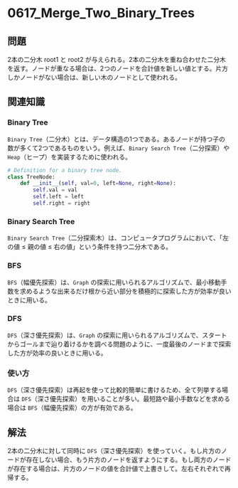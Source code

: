 # 0617_Merge_Two_Binary_Trees

## 問題

2本の二分木 root1 と root2 が与えられる。2本の二分木を重ね合わせた二分木を返す。ノードが重なる場合は、2つのノードを合計値を新しい値とする。片方しかノードがない場合は、新しい木のノードとして使われる。

## 関連知識

### Binary Tree

`Binary Tree`（二分木）とは、データ構造の1つである。あるノードが持つ子の数が多くて2つであるものをいう。例えば、`Binary Search Tree`（二分探索）や `Heap`（ヒープ）を実装するために使われる。

```python
# Definition for a binary tree node.
class TreeNode:
    def __init__(self, val=0, left=None, right=None):
        self.val = val
        self.left = left
        self.right = right
```

### Binary Search Tree

`Binary Search Tree`（二分探索木）は、コンピュータプログラムにおいて、「左の値 ≤ 親の値 ≤ 右の値」という条件を持つ二分木である。

### BFS

`BFS`（幅優先探索）は、`Graph` の探索に用いられるアルゴリズムで、最小移動手数を求めるような出来るだけ根から近い部分を積極的に探索した方が効率が良いときに用いる。

### DFS

`DFS`（深さ優先探索）は、`Graph` の探索に用いられるアルゴリズムで、スタートからゴールまで辿り着けるかを調べる問題のように、一度最後のノードまで探索した方が効率の良いときに用いる。

### 使い方

`DFS`（深さ優先探索）は再起を使って比較的簡単に書けるため、全て列挙する場合は `DFS`（深さ優先探索）を用いることが多い。最短路や最小手数などを求める場合は `BFS`（幅優先探索）の方が有効である。

## 解法

2本の二分木に対して同時に `DFS`（深さ優先探索）を使っていく。もし片方のノードが存在しない場合、もう片方のノードを返すようにする。もし両方のノードが存在する場合は、片方のノードの値を合計値で上書きして。左右それぞれで再帰する。
